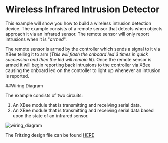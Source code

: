 Wireless Infrared Intrusion Detector
===

This example will show you how to build a wireless intrusion detection device.  The example consists of a remote sensor that detects when objects approach it via an infrared sensor.  The remote sensor will only report intrusions when it is "*armed*".

The remote sensor is armed by the controller which sends a signal to it via XBee telling it to arm (*This will flash the onboard led 3 times in quick succession and then the led will remain lit*).  Once the remote sensor is armed it will begin reporting back intrusions to the controller via XBee causing the onboard led on the controller to light up whenever an intrusion is reported.

##Wiring Diagram

The example consists of two circuits:

1. An XBee module that is transmitting and receiving serial data.
2. An XBee module that is transmitting and receiving serial data based upon the state of an infrared sensor.

![wiring_diagram](Docs/Diagram.png)

The Fritzing design file can be found [HERE](Docs/NetduinoWirelessIntrusionDetection.fzz)
